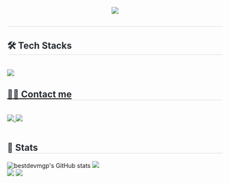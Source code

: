 <div align= "center">
    <img src="https://capsule-render.vercel.app/api?type=waving&color=gradient&height=180&text=Hello%20world!&animation=fadeIn&fontColor=000000&fontSize=50" />
    </div>
    <div style="text-align: left;"> 
    <h2 style="border-bottom: 1px solid #d8dee4; color: #282d33;">  </h2>  
    <div style="font-weight: 700; font-size: 15px; text-align: left; color: #282d33;">  </div> 
    </div>
    <div style="text-align: left;">
    <h2 style="border-bottom: 1px solid #d8dee4; color: #282d33;"> 🛠️ Tech Stacks </h2> <br> 
    <div style="margin: ; text-align: left;" "text-align: left;">
        <a href="https://skillicons.dev">
        <img src="https://skillicons.dev/icons?i=python,c,cpp,figma,html,css,javascript" />
          </div>
    </div>
    <div style="text-align: left;">
    <h2 style="border-bottom: 1px solid #d8dee4; color: #282d33;"> 🧑‍💻 Contact me </h2> <br> 
    <div style="text-align: left;">
      <a href=https://velog.io/@playe/posts>
      <img src="https://img.shields.io/badge/Velog-20C997?style=flat-square&logo=Velog&logoColor=white&link=https://velog.io/@playe/posts">
      </a>
      <a href=mailto:yejubeshbs22@gmail.com>
        <img src="https://img.shields.io/badge/Gmail-EA4335?style=flat-square&logo=Gmail&logoColor=white&link=mailto:yejubeshbs22@gmail.com">
      </a>
    </div><br> 
    <div style="text-align: left;">  </div> 
    </div>
    <div style="text-align: left;"> 
    <h2 style="border-bottom: 1px solid #d8dee4; color: #282d33;"> 🏅 Stats </h2>
      <div style="text-align: left;">
        <img src="https://github-readme-stats.vercel.app/api?username=yejub&theme=dark&show_icons=true" alt="bestdevmgp's GitHub stats">
        <img src="https://github-readme-stats.vercel.app/api/top-langs/?username=yejub&layout=compact&bg_color=180,000000,&title_color=000000&text_color=000000">
      </div>
        <img src="http://mazassumnida.wtf/api/v2/generate_badge?boj=dgsw1411" />
        <img src="http://mazandi.herokuapp.com/api?handle=dgsw1411&theme=cold"/>
    </div>
    

<!--
**yejub/yejub** is a ✨ _special_ ✨ repository because its `README.md` (this file) appears on your GitHub profile.

Here are some ideas to get you started:

- 🔭 I’m currently working on ...
- 🌱 I’m currently learning ...
- 👯 I’m looking to collaborate on ...
- 🤔 I’m looking for help with ...
- 💬 Ask me about ...
- 📫 How to reach me: ...
- 😄 Pronouns: ...
- ⚡ Fun fact: ...
-->
